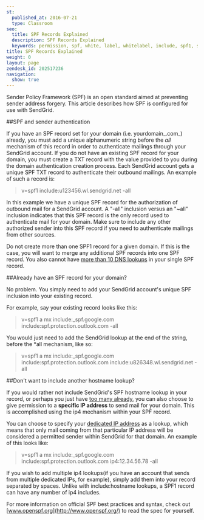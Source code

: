 ```yaml
---
st:
  published_at: 2016-07-21
  type: Classroom
seo:
  title: SPF Records Explained
  description: SPF Records Explained
  keywords: permission, spf, white, label, whitelabel, include, spf1, spf2, return, path, ~all, -all, +all, sender, permitted, forgery, spoofing, spoof, fail, failed, validation, validate
title: SPF Records Explained
weight: 0
layout: page
zendesk_id: 202517236
navigation:
  show: true
---
```


Sender Policy Framework (SPF) is an open standard aimed at preventing sender address forgery. This article describes how SPF is configured for use with SendGrid.

##SPF and sender authentication

If you have an SPF record set for your domain (i.e. yourdomain_.com_) already, you must add a unique alphanumeric string before the _all_ mechanism of this record in order to authenticate mailings through your SendGrid account. If you do not have an existing SPF record for your domain, you must create a TXT record with the value provided to you during the domain authentication creation process. Each SendGrid account gets a unique SPF TXT record to authenticate their outbound mailings. An example of such a record is:

>v=spf1 include:u123456.wl.sendgrid.net -all

In this example we have a unique SPF record for the authorization of outbound mail for a SendGrid account. A "-all" inclusion versus an "~all" inclusion indicates that this SPF record is the only record used to authenticate mail for your domain. Make sure to include any other authorized sender into this SPF record if you need to authenticate mailings from other sources.

Do not create more than one SPF1 record for a given domain. If this is the case, you will want to merge any additional SPF records into one SPF record. You also cannot have [more than 10 DNS lookups]({{root_url}}/Classroom/Deliver/Sender_Authentication/spf_dont_exceed_ten_dns_lookups.html) in your single SPF record.

 

##Already have an SPF record for your domain?

No problem. You simply need to add your SendGrid account's unique SPF inclusion into your existing record. 

For example, say your existing record looks like this: 

>v=spf1 a mx include:\_spf.google.com include:spf.protection.outlook.com -all

You would just need to add the SendGrid lookup at the end of the string, before the \*all mechanism, like so:

>v=spf1 a mx include:\_spf.google.com include:spf.protection.outlook.com include:u826348.wl.sendgrid.net -all

 

##Don't want to include another hostname lookup?

If you would rather not include SendGrid's SPF hostname lookup in your record, or perhaps you just have [too many already]({{root_url}}/Classroom/Deliver/Sender_Authentication/spf_dont_exceed_ten_dns_lookups.html), you can also choose to give permission to a **specific IP address** to send mail for your domain. This is accomplished using the ip4 mechanism within your SPF record.

You can choose to specify your [dedicated IP address]({{root_url}}/Classroom/Basics/Account/what_is_my_sending_originating_ip_address_with_sendgrid.html) as a lookup, which means that only mail coming from that particular IP address will be considered a permitted sender within SendGrid for that domain. An example of this looks like: 

>v=spf1 a mx include:\_spf.google.com include:spf.protection.outlook.com ip4:12.34.56.78 -all

If you wish to add multiple ip4 lookups(if you have an account that sends from multiple dedicated IPs, for example), simply add them into your record separated by spaces. Unlike with include:hostname lookups, a SPF1 record can have any number of ip4 includes.

 
For more information on official SPF best practices and syntax, check out [www.openspf.org](http://www.openspf.org/) to read the spec for yourself.
